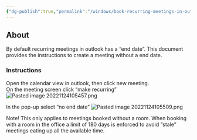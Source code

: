 ```yaml
---
{"dg-publish":true,"permalink":"/windows/book-recurring-meetings-in-outlook-indefinelty/","tags":["public","outlook","windows"],"noteIcon":"1","created":"","updated":""}
---
```



## About

By default recurring meetings in outlook has a “end date”. This document provides the instructions to create a meeting without a end date.

### Instructions

Open the calendar view in outlook, then click new meeting.  
On the meeting screen click “make recurring”
![Pasted image 20221124105457.png](/img/user/Windows/attachments/Pasted%20image%2020221124105457.png)


In the pop-up select “no end date”
![Pasted image 20221124105509.png](/img/user/Windows/attachments/Pasted%20image%2020221124105509.png)

Note! This only applies to meetings booked without a room. When booking with a room in the office a limit of 180 days is enforced to avoid “stale” meetings eating up all the available time.